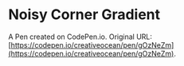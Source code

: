 # Noisy Corner Gradient

A Pen created on CodePen.io. Original URL: [https://codepen.io/creativeocean/pen/gOzNeZm](https://codepen.io/creativeocean/pen/gOzNeZm).

